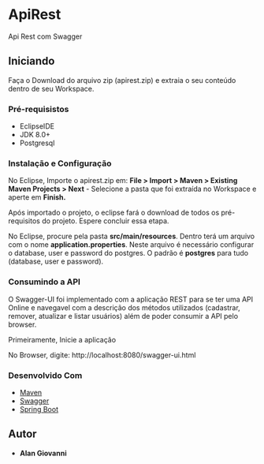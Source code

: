 # ApiRest
Api Rest com Swagger

## Iniciando

Faça o Download do arquivo zip (apirest.zip) e extraia o seu conteúdo dentro de seu Workspace.

### Pré-requisistos

* EclipseIDE
* JDK 8.0+
* Postgresql

### Instalação e Configuração
No Eclipse, Importe o apirest.zip em: **File > Import > Maven > Existing Maven Projects > Next** - 
Selecione a pasta que foi extraída no Workspace e aperte em **Finish.**

Após importado o projeto, o eclipse fará o download de todos os pré-requisitos do projeto. Espere concluir essa etapa.

No Eclipse, procure pela pasta **src/main/resources**. Dentro terá um arquivo com o nome **application.properties**. Neste arquivo é necessário configurar o database, user e password do postgres. O padrão é **postgres** para tudo (database, user e password).

### Consumindo a API
O Swagger-UI foi implementado com a aplicação REST para se ter uma API Online e navegavel com a descrição dos métodos utilizados (cadastrar, remover, atualizar e listar usuários) além de poder consumir a API pelo browser.

Primeiramente, Inicie a aplicação

No Browser, digite: http://localhost:8080/swagger-ui.html

### Desenvolvido Com

* [Maven](https://maven.apache.org/)
* [Swagger](https://swagger.io/)
* [Spring Boot](https://spring.io/projects/spring-boot)

## Autor

* **Alan Giovanni**

